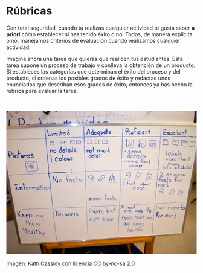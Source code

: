 
# Rúbricas

Con total seguridad, cuando tú realizas cualquier actividad te gusta saber **a priori** cómo establecer si has tenido éxito o no. Todos, de manera explícita o no, manejamos criterios de evaluación cuando realizamos cualquier actividad.

Imagina ahora una tarea que quieras que realicen tus estudiantes. Esta tarea supone un proceso de trabajo y conlleva la obtención de un producto. Si estableces las categorías que determinan el éxito del proceso y del producto, si ordenas los posibles grados de éxito y redactas unos enunciados que describan esos grados de éxito, entonces ya has hecho la rúbrica para evaluar la tarea.

 

![](img/5275cc816272696361.jpg)

Imagen: [Kath Cassidy](http://www.flickr.com/photos/57634636@N00/6366696839) con licencia CC by-nc-sa 2.0

